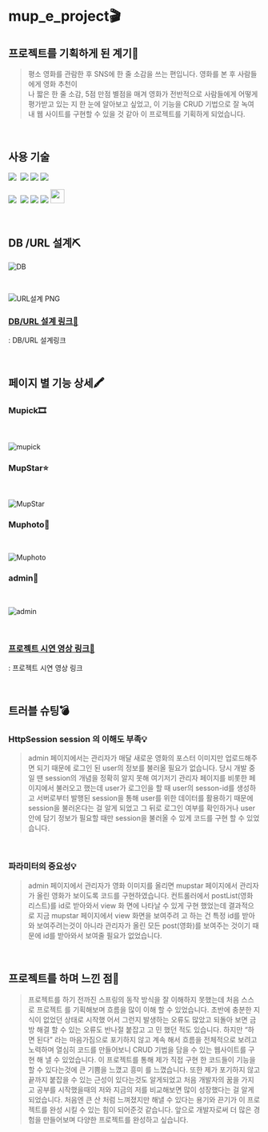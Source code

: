 # mup_e_project🎬

## 프로젝트를 기획하게 된 계기🎈
>평소 영화를 관람한 후 SNS에 한 줄 소감을 쓰는 편입니다. 영화를 본 후 사람들에게 영화 추천이 <br>
>나 짧은 한 줄 소감, 5점 만점 별점을 매겨 영화가 전반적으로 사람들에게 어떻게 평가받고 있는
>지 한 눈에 알아보고 싶었고, 이 기능을 CRUD 기법으로 잘 녹여내 웹 사이트를 구현할 수 있을 것
>같아 이 프로젝트를 기획하게 되었습니다.

<br>

## 사용 기술

<img src="https://img.shields.io/badge/html5-%23E34F26.svg?&style=for-the-badge&logo=html5&logoColor=white" />&nbsp;
<img src="https://img.shields.io/badge/javascript-%23F7DF1E.svg?&style=for-the-badge&logo=javascript&logoColor=black" />
<img src="https://img.shields.io/badge/spring-%236DB33F.svg?&style=for-the-badge&logo=spring&logoColor=white" />
<img src="https://img.shields.io/badge/jquery-%230769AD.svg?&style=for-the-badge&logo=jquery&logoColor=white" />

<img src="https://img.shields.io/badge/java-%23007396.svg?&style=for-the-badge&logo=java&logoColor=white" />&nbsp;
<img src="https://img.shields.io/badge/mysql-%234479A1.svg?&style=for-the-badge&logo=mysql&logoColor=white" />
<img src="https://img.shields.io/badge/bootstrap-%237952B3.svg?&style=for-the-badge&logo=bootstrap&logoColor=white" />
<img src="https://img.shields.io/badge/json-%23000000.svg?&style=for-the-badge&logo=json&logoColor=white" />
<img src="https://img.shields.io/badge/MyBatis-6f4c5b?style=flat-square&logo=Java&logoColor=white" height=28>

<br>

## DB /URL 설계⛏

![DB](https://github.com/sam0814/mup_e_project/assets/100101088/0983b148-6597-4d8a-a6f5-189f4da34596)

<br>

![URL설계 PNG](https://github.com/sam0814/mup_e_project/assets/100101088/4aba3ecd-60ea-4529-8d06-db9ee85716bc)

### [DB/URL 설계 링크📄](https://docs.google.com/spreadsheets/d/1Rr4sLkQ-vwmej9jg9o0a0RR1LafXtOKa_nuCFyVYo9Q/edit?usp=sharing)
: DB/URL 설계링크

<br>

## 페이지 별 기능 상세🖍

### Mupick🎞

<br>

![mupick](https://github.com/sam0814/mup_e_project/assets/100101088/6b3ac864-d209-4283-b26b-8a4d6510810e)

### MupStar⭐

<br>

![MupStar](https://github.com/sam0814/mup_e_project/assets/100101088/1bdaeba2-8451-4d52-9278-17e5e02dc28f)


### Muphoto📸

<br>

![Muphoto](https://github.com/sam0814/mup_e_project/assets/100101088/45b9e9d4-4122-49a9-ab6e-8b39e7fe357b)


### admin🔐

<br>

![admin](https://github.com/sam0814/mup_e_project/assets/100101088/052c9c89-8f45-468d-9d2f-c7a0c1cc31bc)

<br>

### [프로젝트 시연 영상 링크📄](https://youtu.be/8VouR_pWO7o)
: 프로젝트 시연 영상 링크

<br>


## 트러블 슈팅💣

### HttpSession session 의 이해도 부족💡
>admin 페이지에서는 관리자가 매달 새로운 영화의 포스터 이미지만 업로드해주면 되기 때문에
>로그인 된 user의 정보를 불러올 필요가 없습니다. 당시 개발 중 일 땐 session의 개념을 정확히
>알지 못해 여기저기 관리자 페이지를 비롯한 페이지에서 불러오고 했는데 user가 로그인을 할 때
>user의 sesson-id를 생성하고 서버로부터 발행된 session을 통해 user를 위한 데이터를 활용하기
>때문에 session을 불러온다는 걸 알게 되었고 그 뒤로 로그인 여부를 확인하거나 user 안에 담기
>정보가 필요할 때만 session을 불러올 수 있게 코드를 구현 할 수 있었습니다.

<br>

### 파라미터의 중요성💡
>admin 페이지에서 관리자가 영화 이미지를 올리면 mupstar 페이지에서 관리자가 올린 영화가
>보이도록 코드를 구현하였습니다. 컨트롤러에서 postList(영화 리스트)를 id로 받아와서 view 화
>면에 나타날 수 있게 구현 했었는데 결과적으로 지금 mupstar 페이지에서 view 화면을 보여주려
>고 하는 건 특정 id를 받아와 보여주려는것이 아니라 관리자가 올린 모든 post(영화)를 보여주는
>것이기 때문에 id를 받아와서 보여줄 필요가 없었습니다.

<br>

## 프로젝트를 하며 느낀 점💎
>프로젝트를 하기 전까진 스프링의 동작 방식을 잘 이해하지 못했는데 처음 스스로 프로젝트
>를 기획해보며 흐름을 많이 이해 할 수 있었습니다. 초반에 충분한 지식이 없었던 상태로 시작했
>어서 그런지 발생하는 오류도 많았고 되돌아 보면 금방 해결 할 수 있는 오류도 반나절 붙잡고 고
>민 했던 적도 있습니다. 하지만 “하면 된다” 라는 마음가짐으로 포기하지 않고 계속 해서 흐름을
>전체적으로 보려고 노력하며 열심히 코드를 만들어보니 CRUD 기법을 담을 수 있는 웹사이트를 구현 해 낼 수 있었습니다.
>이 프로젝트를 통해 제가 직접 구현 한 코드들이 기능을 할 수 있다는것에 큰 기쁨을 느꼈고 흥미
>를 느꼈습니다. 또한 제가 포기하지 않고 끝까지 붙잡을 수 있는 근성이 있다는것도 알게되었고
>처음 개발자의 꿈을 가지고 공부를 시작했을때의 저와 지금의 저를 비교해보면 많이 성장했다는
>걸 알게 되었습니다. 처음엔 큰 산 처럼 느껴졌지만 해낼 수 있다는 용기와 끈기가 이 프로젝트를
>완성 시킬 수 있는 힘이 되어준것 같습니다. 앞으로 개발자로써 더 많은 경험을 만들어보며 다양한 프로젝트를 완성하고 싶습니다.


